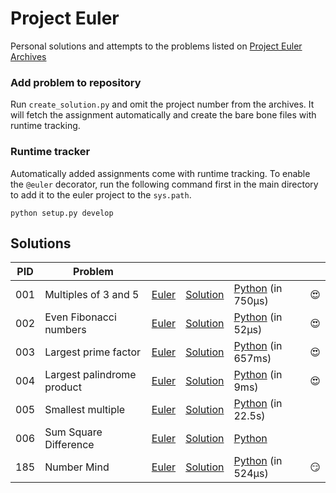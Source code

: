 # Project Euler
Personal solutions and attempts to the problems listed on [Project Euler Archives](https://projecteuler.net/archives)

### Add problem to repository
Run `create_solution.py` and omit the project number from the archives. It will fetch the assignment automatically and create the bare bone files with runtime tracking.

### Runtime tracker
Automatically added assignments come with runtime tracking. To enable the `@euler` decorator, run the following command first in the main directory to add it to the euler project to the `sys.path`.
```
python setup.py develop
```


## Solutions
| PID | Problem | | | | |
|-|-|-|-|-|-|
| 001 | Multiples of 3 and 5 | [Euler](https://projecteuler.net/problem=1) | [Solution](https://github.com/enzoblindow/project-euler/tree/master/solutions/p001) | [Python](https://github.com/enzoblindow/project-euler/blob/master/solutions/p001/__main__.py) (in 750µs) | :heart_eyes: |
| 002 | Even Fibonacci numbers | [Euler](https://projecteuler.net/problem=2) | [Solution](https://github.com/enzoblindow/project-euler/tree/master/solutions/p002) | [Python](https://github.com/enzoblindow/project-euler/blob/master/solutions/p002/__main__.py) (in 52µs) | :heart_eyes: |
| 003 | Largest prime factor | [Euler](https://projecteuler.net/problem=3) | [Solution](https://github.com/enzoblindow/project-euler/tree/master/solutions/p003) | [Python](https://github.com/enzoblindow/project-euler/blob/master/solutions/p003/__main__.py) (in 657ms) | :heart_eyes: |
| 004 | Largest palindrome product | [Euler](https://projecteuler.net/problem=4) | [Solution](https://github.com/enzoblindow/project-euler/tree/master/solutions/p004) | [Python](https://github.com/enzoblindow/project-euler/blob/master/solutions/p004/__main__.py) (in 9ms) | :heart_eyes: |
| 005 | Smallest multiple | [Euler](https://projecteuler.net/problem=5) | [Solution](https://github.com/enzoblindow/project-euler/tree/master/solutions/p005) | [Python](https://github.com/enzoblindow/project-euler/blob/master/solutions/p005/__main__.py) (in 22.5s) | |
| 006 | Sum Square Difference | [Euler](https://projecteuler.net/problem=006) | [Solution](https://github.com/enzoblindow/project-euler/tree/master/solutions/p006) | [Python](https://github.com/enzoblindow/project-euler/blob/master/solutions/p006/__main__.py) | |
| 185 | Number Mind | [Euler](https://projecteuler.net/problem=185) | [Solution](https://github.com/enzoblindow/project-euler/tree/master/solutions/p185) | [Python](https://github.com/enzoblindow/project-euler/blob/master/solutions/p185/__main__.py) (in 524µs) | :smirk: |




